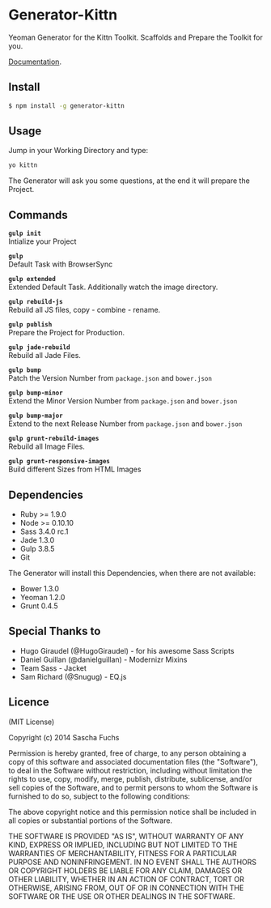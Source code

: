 # Generator-Kittn
Yeoman Generator for the Kittn Toolkit. Scaffolds and Prepare the Toolkit for you.

[Documentation](http://kittn.de). 

## Install

```bash
$ npm install -g generator-kittn
```

## Usage
Jump in your Working Directory and type: 

```bash
yo kittn
```

The Generator will ask you some questions, at the end it will prepare the Project. 

## Commands

**`gulp init`**<br>
Intialize your Project

**`gulp`**<br>
Default Task with BrowserSync

**`gulp extended`**<br>
Extended Default Task. Additionally watch the image directory.

**`gulp rebuild-js`**<br>
Rebuild all JS files, copy - combine - rename.

**`gulp publish`**<br>
Prepare the Project for Production.

**`gulp jade-rebuild`**<br>
Rebuild all Jade Files.

**`gulp bump`**<br>
Patch the Version Number from `package.json` and `bower.json`

**`gulp bump-minor`**<br>
Extend the Minor Version Number from `package.json` and `bower.json`

**`gulp bump-major`**<br>
Extend to the next Release Number from `package.json` and `bower.json`

**`gulp grunt-rebuild-images`**<br>
Rebuild all Image Files.

**`gulp grunt-responsive-images`**<br>
Build different Sizes from HTML Images

## Dependencies

- Ruby >= 1.9.0
- Node >= 0.10.10
- Sass 3.4.0 rc.1
- Jade 1.3.0
- Gulp 3.8.5
- Git

The Generator will install this Dependencies, when there are not available:

- Bower 1.3.0
- Yeoman 1.2.0
- Grunt 0.4.5

## Special Thanks to

- Hugo Giraudel (@HugoGiraudel) - for his awesome Sass Scripts
- Daniel Guillan (@danielguillan) - Modernizr Mixins
- Team Sass - Jacket
- Sam Richard (@Snugug) - EQ.js


## Licence
(MIT License)

Copyright (c) 2014 Sascha Fuchs

Permission is hereby granted, free of charge, to any person obtaining a copy of this software and associated documentation files (the "Software"), to deal in the Software without restriction, including without limitation the rights to use, copy, modify, merge, publish, distribute, sublicense, and/or sell copies of the Software, and to permit persons to whom the Software is furnished to do so, subject to the following conditions:

The above copyright notice and this permission notice shall be included in all copies or substantial portions of the Software.

THE SOFTWARE IS PROVIDED "AS IS", WITHOUT WARRANTY OF ANY KIND, EXPRESS OR IMPLIED, INCLUDING BUT NOT LIMITED TO THE WARRANTIES OF MERCHANTABILITY, FITNESS FOR A PARTICULAR PURPOSE AND NONINFRINGEMENT. IN NO EVENT SHALL THE AUTHORS OR COPYRIGHT HOLDERS BE LIABLE FOR ANY CLAIM, DAMAGES OR OTHER LIABILITY, WHETHER IN AN ACTION OF CONTRACT, TORT OR OTHERWISE, ARISING FROM, OUT OF OR IN CONNECTION WITH THE SOFTWARE OR THE USE OR OTHER DEALINGS IN THE SOFTWARE.
